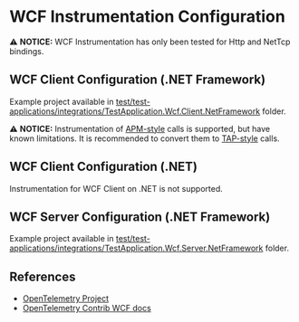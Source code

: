 # WCF Instrumentation Configuration

⚠️ **NOTICE:** WCF Instrumentation has only been tested for Http and NetTcp bindings.

## WCF Client Configuration (.NET Framework)

Example project available in
[test/test-applications/integrations/TestApplication.Wcf.Client.NetFramework](../test/test-applications/integrations/TestApplication.Wcf.Client.NetFramework/)
folder.

⚠️ **NOTICE:** Instrumentation of
[APM-style](https://learn.microsoft.com/en-us/dotnet/standard/asynchronous-programming-patterns/asynchronous-programming-model-apm)
calls is supported, but have known limitations.
It is recommended to convert them to
[TAP-style](https://learn.microsoft.com/en-us/dotnet/standard/asynchronous-programming-patterns/task-based-asynchronous-pattern-tap)
calls.

## WCF Client Configuration (.NET)

Instrumentation for WCF Client on .NET is not supported.

## WCF Server Configuration (.NET Framework)

Example project available in
[test/test-applications/integrations/TestApplication.Wcf.Server.NetFramework](../test/test-applications/integrations/TestApplication.Wcf.Server.NetFramework/)
folder.

## References

* [OpenTelemetry Project](https://opentelemetry.io/)
* [OpenTelemetry Contrib WCF docs](https://github.com/open-telemetry/opentelemetry-dotnet-contrib/blob/Instrumentation.Wcf-1.0.0-rc.8/src/OpenTelemetry.Instrumentation.Wcf/README.md)
